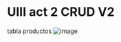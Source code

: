 # UIII  act 2 CRUD V2
tabla productos
![image](https://github.com/Yadier-Gonzalez-Graciano/UIII-Act-3-CRUD-tabla-relacional/assets/143548098/663c250d-9686-4b6f-877e-1bdab064bc8a)

